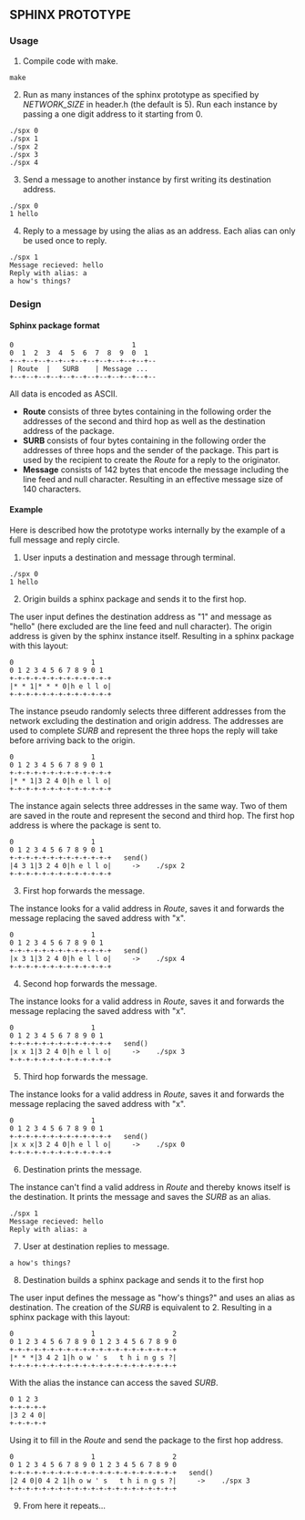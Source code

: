 ## SPHINX PROTOTYPE

### Usage

1. Compile code with make.<br />

`make`

2. Run as many instances of the sphinx prototype as specified by *NETWORK_SIZE* in header.h (the default is 5). Run each instance by passing a one digit address to it starting from 0.<br />

`./spx 0` <br />
`./spx 1` <br />
`./spx 2` <br />
`./spx 3` <br />
`./spx 4` <br />

3. Send a message to another instance by first writing its destination address.<br />
```
./spx 0
1 hello
```

4. Reply to a message by using the alias as an address. Each alias can only be used once to reply.
  ```
  ./spx 1
  Message recieved: hello
  Reply with alias: a
  a how's things?
  ```

### Design

#### Sphinx package format
```
0                             1
0  1  2  3  4  5  6  7  8  9  0  1  
+--+--+--+--+--+--+--+--+--+--+--+--
| Route  |   SURB    | Message ...    
+--+--+--+--+--+--+--+--+--+--+--+--
```
All data is encoded as ASCII.

- **Route** consists of three bytes containing in the following order the addresses of the second and third hop as well as the destination address of the package.<br />
- **SURB**  consists of four bytes containing in the following order the addresses of three hops and the sender of the package. This part is used by the recipient to create the *Route* for a reply to the originator.<br />
- **Message** consists of 142 bytes that encode the message including the line feed and null character. Resulting in an effective message size of 140 characters.<br />

#### Example

Here is described how the prototype works internally by the example of a full message and reply circle.

1. User inputs a destination and message through terminal.
```
./spx 0
1 hello
```

2. Origin builds a sphinx package and sends it to the first hop.

The user input defines the destination address as "1" and message as "hello" (here excluded are the line feed and null character). The origin address is given by the sphinx instance itself. Resulting in a sphinx package with this layout:
```
0                   1
0 1 2 3 4 5 6 7 8 9 0 1 
+-+-+-+-+-+-+-+-+-+-+-+-+
|* * 1|* * * 0|h e l l o|
+-+-+-+-+-+-+-+-+-+-+-+-+
```
The instance pseudo randomly selects three different addresses from the network excluding the destination and origin address. The addresses are used to complete *SURB* and represent the three hops the reply will take before arriving back to the origin.
```
0                   1
0 1 2 3 4 5 6 7 8 9 0 1 
+-+-+-+-+-+-+-+-+-+-+-+-+
|* * 1|3 2 4 0|h e l l o|
+-+-+-+-+-+-+-+-+-+-+-+-+
```
The instance again selects three addresses in the same way. Two of them are saved in the route and represent the second and third hop. The first hop address is where the package is sent to.
```
0                   1
0 1 2 3 4 5 6 7 8 9 0 1 
+-+-+-+-+-+-+-+-+-+-+-+-+   send()
|4 3 1|3 2 4 0|h e l l o|     ->    ./spx 2
+-+-+-+-+-+-+-+-+-+-+-+-+
```
3. First hop forwards the message.

The instance looks for a valid address in *Route*, saves it and forwards the message replacing the saved address with "x".
```
0                   1
0 1 2 3 4 5 6 7 8 9 0 1 
+-+-+-+-+-+-+-+-+-+-+-+-+   send()
|x 3 1|3 2 4 0|h e l l o|     ->    ./spx 4
+-+-+-+-+-+-+-+-+-+-+-+-+
```
4. Second hop forwards the message.

The instance looks for a valid address in *Route*, saves it and forwards the message replacing the saved address with "x".
```
0                   1
0 1 2 3 4 5 6 7 8 9 0 1 
+-+-+-+-+-+-+-+-+-+-+-+-+   send()
|x x 1|3 2 4 0|h e l l o|     ->    ./spx 3
+-+-+-+-+-+-+-+-+-+-+-+-+
```
5. Third hop forwards the message.

The instance looks for a valid address in *Route*, saves it and forwards the message replacing the saved address with "x".
```
0                   1
0 1 2 3 4 5 6 7 8 9 0 1 
+-+-+-+-+-+-+-+-+-+-+-+-+   send()
|x x x|3 2 4 0|h e l l o|     ->    ./spx 0
+-+-+-+-+-+-+-+-+-+-+-+-+
```
6. Destination prints the message.

The instance can't find a valid address in *Route* and thereby knows itself is the destination. It prints the message and saves the *SURB* as an alias.
```
./spx 1
Message recieved: hello
Reply with alias: a
```
7. User at destination replies to message.

`a how's things?`

8. Destination builds a sphinx package and sends it to the first hop

The user input defines the message as "how's things?" and uses an alias as destination. The creation of the *SURB* is equivalent to 2. Resulting in a sphinx package with this layout:
```
0                   1                   2
0 1 2 3 4 5 6 7 8 9 0 1 2 3 4 5 6 7 8 9 0
+-+-+-+-+-+-+-+-+-+-+-+-+-+-+-+-+-+-+-+-+
|* * *|3 4 2 1|h o w ' s   t h i n g s ?|
+-+-+-+-+-+-+-+-+-+-+-+-+-+-+-+-+-+-+-+-+
```
With the alias the instance can access the saved *SURB*.
```
0 1 2 3 
+-+-+-+-+
|3 2 4 0|
+-+-+-+-+
```
Using it to fill in the *Route* and send the package to the first hop address.

```
0                   1                   2
0 1 2 3 4 5 6 7 8 9 0 1 2 3 4 5 6 7 8 9 0
+-+-+-+-+-+-+-+-+-+-+-+-+-+-+-+-+-+-+-+-+   send()
|2 4 0|0 4 2 1|h o w ' s   t h i n g s ?|     ->    ./spx 3
+-+-+-+-+-+-+-+-+-+-+-+-+-+-+-+-+-+-+-+-+
```
9. From here it repeats...


